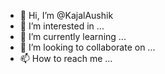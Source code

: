 - 👋 Hi, I’m @KajalAushik
- 👀 I’m interested in ...
- 🌱 I’m currently learning ...
- 💞️ I’m looking to collaborate on ...
- 📫 How to reach me ...

<!---
KajalAushik/KajalAushik is a ✨ special ✨ repository because its `README.md` (this file) appears on your GitHub profile.
You can click the Preview link to take a look at your changes.
--->
